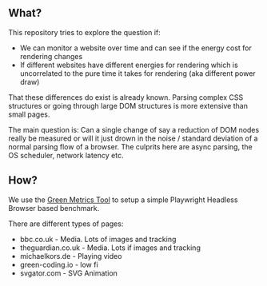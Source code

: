 ## What?

This repository tries to explore the question if:
- We can monitor a website over time and can see if the energy cost for rendering changes
- If different websites have different energies for rendering which is uncorrelated to the pure time it takes for rendering (aka different power draw)

That these differences do exist is already known. Parsing complex CSS structures or going through large
DOM structures is more extensive than small pages.

The main question is: Can a single change of say a reduction of DOM nodes really be measured or will
it just drown in the noise / standard deviation of a normal parsing flow of a browser. The culprits here
are async parsing, the OS scheduler, network latency etc.

## How?

We use the [Green Metrics Tool](https://github.com/green-coding-berlin/green-metrics-tool/) to setup a simple Playwright Headless Browser based benchmark.

There are different types of pages:

- bbc.co.uk - Media. Lots of images and tracking
- theguardian.co.uk - Media. Lots if images and tracking
- michaelkors.de - Playing video
- green-coding.io - low fi
- svgator.com - SVG Animation